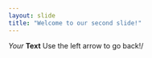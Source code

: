 ```yaml
---
layout: slide
title: "Welcome to our second slide!"
---
```

_Your_ __Text__
Use the left arrow to go back!/
